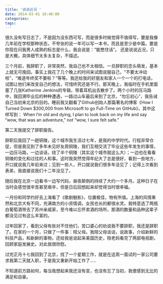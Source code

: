 ```yaml
---
title: '说说近况 '
date: 2014-03-01 10:46:00
categories:
tags:
---
```


很久没有写日志了，不是因为没东西可写，而是很多时候觉得不值得写，要是我像几年前在学校那种状态，不夸张的说一年可以写一本书，而且是至少是中篇。要是你现在问我男人成熟的标志是什么，我会说是：“能憋住话”。
还是说说近况，只是大概，具体细节太多太复杂，不描述。

三个月前，我辞职了，非常突然，我自己也不太相信。一旦辞职的念头萌发，基本上就无可挽回。事实上我花了几个晚上的时间来试图说服自己，“不要太冲动啦”，“难道年终奖不要啦？”等等。我还给我的好朋友和家人一个一个的打电话，试图让他们来改变自己的想法，可惜终究还是不行。那天晚上，我临时在手机里面塞了几张Katherine Jenkins的专辑，带着耳机出去散步了。两个小时的压马路中，我回溯毕业后的种种遭遇，一路过山车最后来到了北京，“勿忘初心”，我告诫自己当初来北京的目的。睡前我又翻看了Github创始人那篇著名的博客《How I Turned Down $300,000 from Microsoft to go Full-Time on GitHub》，其中这样写到：
 When I’m old and dying, I plan to look back on my life and say “wow, that was an adventure,” not “wow, I sure felt safe.”

第二天我提交了辞职报告。

 辞职后我回了一趟铜陵，这个城市我生活过七年，是我的中学时代。行程非常仓促，但是我见到了多年未见好友周铜陵，我们互相交流了毕业这些年发生的事情，一边压马路，一边谈话，绕了半个铜陵（其实这个城市就这么大）；一边也在看看铜陵的变化和过往的人和事。这时我突然觉得年纪大了总是很好，看到一些地方，开口就说我几年前来过；见到一些人，开口就说我们很多年没见了；记得上次看到表弟，我直接说我们十二年没见了。


随后我在北京一边看书一边写代码，昼夜颠倒的持续了大约一个多月。这种日子在当时会感觉很辛苦甚至艰辛，但是日后回想起来却觉得当时很幸福。

一月份和同学约好去上海看了《歌剧魅影》，位置极佳，物有所值。上海的风情果然和北京大有不同，充满南方的小资情调，女孩也长的都很水灵。我特意选了两瓶白葡萄酒带去了苏州亲戚家，至今难以忘怀卖酒的场所，那酒的数量和品种这辈子都没见过有这么丰富的。

过年回家了，看到父母有些对不住他们，苦口婆心的劝说我不要辞职，我还是辞职了。在家的一个月，只做了一件事：陪父母。我陪父母谈话，说故事，介绍新鲜的科技产品，和新鲜的事物，还给我爸说起来美国历史，陪老妈看完了两部电视剧，回顾家庭发展史。对此我很欣慰。

过完正月十七我回到了北京，找了一个星期工作，就是在这周一面试的一家公司要求我第二天就入职，于是我又重新开始工作了.....

不知道前方路如何，每当我想起来我还没有变，也没有忘了当初，我便感到无比的满足和自豪。
